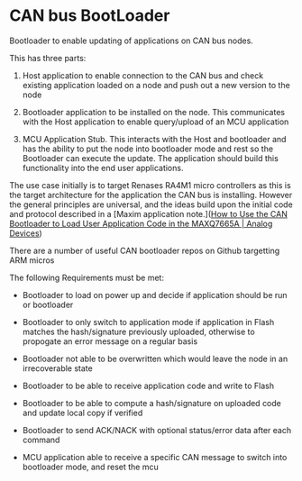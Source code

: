 # CAN bus BootLoader

Bootloader to enable updating of applications on CAN bus nodes.

This has three parts:

1. Host application to enable connection to the CAN bus and check existing application loaded on a node and push out a new version to the node

2. Bootloader application to be installed on the node. This communicates with the Host application to enable query/upload of an MCU application

3. MCU Application Stub. This interacts with the Host and bootloader and has the ability to put the node into bootloader mode and rest so the Bootloader can execute the update. The application should build this functionality into the end user applications.

The use case initially is to target Renases RA4M1 micro controllers as this is the target architecture for the application the CAN bus is installing. However the general principles are universal, and the ideas build upon the initial code and protocol described in a [Maxim application note.]([How to Use the CAN Bootloader to Load User Application Code in the MAXQ7665A | Analog Devices](https://www.analog.com/en/resources/app-notes/how-to-use-the-can-bootloader-to-load-user-application-code-in-the-maxq7665a.html))

There are a number of useful CAN bootloader repos on Github targetting ARM micros



The following Requirements must be met:

- Bootloader to load on power up and decide if application should be run or bootloader

- Bootloader to only switch to application mode if application in Flash matches the hash/signature previously uploaded, otherwise to propogate an error message on a regular basis

- Bootloader not able to be overwritten which would leave the node in an irrecoverable state

- Bootloader to be able to receive application code and write to Flash

- Bootloader to be able to compute a hash/signature on uploaded code and update local copy if verified

- Bootloader to send ACK/NACK with optional status/error data after each command

- MCU application able to receive a specific CAN message to switch into bootloader mode, and reset the mcu
